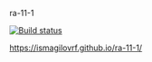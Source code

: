 ra-11-1

[![Build status](https://ci.appveyor.com/api/projects/status/hc5659ebg5lxsgwk?svg=true)](https://ci.appveyor.com/project/IsmagilovRF/ra-11-1)

https://ismagilovrf.github.io/ra-11-1/

